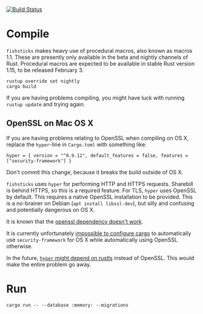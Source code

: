[![Build Status](https://travis-ci.org/revolverhuset/fishsticks.svg?branch=master)](https://travis-ci.org/revolverhuset/fishsticks)

Compile
=======
`fishsticks` makes heavy use of procedural macros, also known as macros 1.1.
These are presently only available in the beta and nightly channels of Rust.
Procedural macros are expected to be available in stable Rust version 1.15, to
be released February 3.

    rustup override set nightly
    cargo build

If you are having problems compiling, you might have luck with running
`rustup update` and trying again.

OpenSSL on Mac OS X
-------------------
If you are having problems relating to OpenSSL when compiling on OS X, replace
the `hyper`-line in `Cargo.toml` with something like:

    hyper = { version = "^0.9.12", default_features = false, features = ["security-framework"] }

Don't commit this change, because it breaks the build outside of OS X.

`fishsticks` uses `hyper` for performing HTTP and HTTPS requests. Sharebill is
behind HTTPS, so this is a required feature. For TLS, `hyper` uses OpenSSL by
default. This requires a native OpenSSL installation to be provided. This is a
no-brainer on Debian (`apt install libssl-dev`), but silly and confusing and
potentially dangerous on OS X.

It is known that the [openssl dependency doesn't work](https://github.com/hyperium/hyper/issues/709).

It is currently unfortunately [impossible to configure cargo](https://github.com/rust-lang/cargo/issues/3195)
to automatically use `security-framework` for OS X while automatically using
OpenSSL otherwise.

In the future, [`hyper` might depend on rustls](https://github.com/hyperium/hyper/issues/956)
instead of OpenSSL. This would make the entire problem go away.

Run
===
    cargo run -- --database :memory: --migrations
